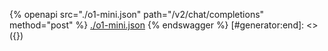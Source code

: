 [#generator:start]: <> ({ "template": "openapi" })
{% openapi src="./o1-mini.json" path="/v2/chat/completions" method="post" %}
[./o1-mini.json](./o1-mini.json)
{% endswagger %}
[#generator:end]: <> ({})
